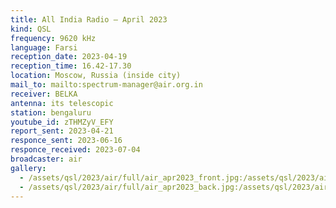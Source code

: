 ```yaml
---
title: All India Radio — April 2023
kind: QSL
frequency: 9620 kHz
language: Farsi
reception_date: 2023-04-19
reception_time: 16.42-17.30
location: Moscow, Russia (inside city)
mail_to: mailto:spectrum-manager@air.org.in
receiver: BELKA
antenna: its telescopic
station: bengaluru
youtube_id: zTHMZyV_EFY
report_sent: 2023-04-21
responce_sent: 2023-06-16
responce_received: 2023-07-04
broadcaster: air
gallery:
  - /assets/qsl/2023/air/full/air_apr2023_front.jpg:/assets/qsl/2023/air/small/air_apr2023_front.jpg
  - /assets/qsl/2023/air/full/air_apr2023_back.jpg:/assets/qsl/2023/air/small/air_apr2023_back.jpg
---
```

